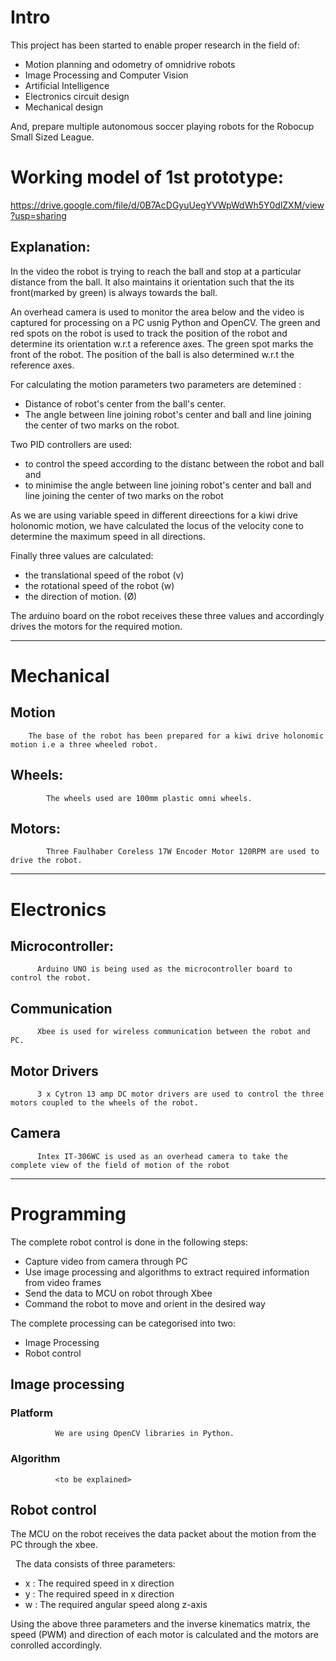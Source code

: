 # Intro
   
   This project has been started to enable proper research in the field of:
   +  Motion planning and odometry of omnidrive robots 
   + Image Processing and Computer Vision 
   + Artificial Intelligence 
   + Electronics circuit design 
   + Mechanical design 
      
And, prepare multiple autonomous soccer playing robots for the Robocup Small Sized League.


# Working model of 1st prototype: 
https://drive.google.com/file/d/0B7AcDGyuUegYVWpWdWh5Y0dlZXM/view?usp=sharing

   ## Explanation:
   In the video the robot is trying to reach the ball and stop at a particular distance from the ball. It also maintains it orientation such that the its front(marked by green) is always towards the ball.
   
   An overhead camera is used to monitor the area below and the video is captured for processing on a PC usnig Python and OpenCV. The green and red spots on the robot is used to track the position of the robot and determine its orientation w.r.t a reference axes. The green spot marks the front of the robot. The position of the ball is also determined w.r.t the reference axes.
   
   For calculating the motion parameters two parameters are detemined : 
   + Distance of robot's center from the ball's center.
   + The angle between line joining robot's center and ball and line joining the center of two marks on the robot.
    
Two PID controllers are used:
   + to control the speed according to the distanc between the robot and ball and 
   + to minimise the angle between line joining robot's center and ball and line joining the center of two marks on the robot
   
As we are using variable speed in different direections for a kiwi drive holonomic motion, we have calculated the locus of the velocity cone to determine the maximum speed in all directions.

Finally three values are calculated: 
   + the translational speed of the robot (v)
   + the rotational speed of the robot (w)
   + the direction of motion. (Ø)
   
The arduino board on the robot receives these three values and accordingly drives the motors for the required motion.

------------------------------------------------------------------------------------------------------------------------

# Mechanical
    
  ## Motion
        The base of the robot has been prepared for a kiwi drive holonomic motion i.e a three wheeled robot.
        
  ## Wheels:
            The wheels used are 100mm plastic omni wheels.
        
  ## Motors:
            Three Faulhaber Coreless 17W Encoder Motor 120RPM are used to drive the robot.

------------------------------------------------------------------------------------------------------------------------

# Electronics
  
  ## Microcontroller:
          Arduino UNO is being used as the microcontroller board to control the robot.
      
  ## Communication
          Xbee is used for wireless communication between the robot and PC.
      
  ## Motor Drivers
          3 x Cytron 13 amp DC motor drivers are used to control the three motors coupled to the wheels of the robot.
          
  ## Camera
          Intex IT-306WC is used as an overhead camera to take the complete view of the field of motion of the robot

------------------------------------------------------------------------------------------------------------------------

# Programming

The complete robot control is done in the following steps:
   + Capture video from camera through PC
   + Use image processing and algorithms to extract required information from video frames
   + Send the data to MCU on robot through Xbee
   + Command the robot to move and orient in the desired way
      
The complete processing can be categorised into two:
   + Image Processing
   + Robot control
        
 ## Image processing
          
   ### Platform
              We are using OpenCV libraries in Python.
              
   ### Algorithm
              <to be explained>
              
 ## Robot control
           
   The MCU on the robot receives the data packet about the motion from the PC through the xbee.
           
   The data consists of three parameters:
   + x : The required speed in x direction
   + y : The required speed in x direction
   + w : The required angular speed along z-axis
           
   Using the above three parameters and the inverse kinematics matrix, the speed (PWM) and direction of each motor is calculated and the motors are conrolled accordingly.
             
